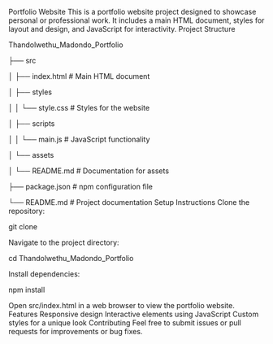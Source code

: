 Portfolio Website
This is a portfolio website project designed to showcase personal or professional work. It includes a main HTML document, styles for layout and design, and JavaScript for interactivity.
Project Structure

Thandolwethu_Madondo_Portfolio

├── src

│   ├── index.html        # Main HTML document

│   ├── styles

│   │   └── style.css     # Styles for the website

│   ├── scripts

│   │   └── main.js       # JavaScript functionality

│   └── assets

│       └── README.md     # Documentation for assets

├── package.json          # npm configuration file

└── README.md             # Project documentation
Setup Instructions
Clone the repository:

git clone <repository-url>

Navigate to the project directory:

cd Thandolwethu_Madondo_Portfolio

Install dependencies:

npm install

Open src/index.html in a web browser to view the portfolio website.
Features
Responsive design
Interactive elements using JavaScript
Custom styles for a unique look
Contributing
Feel free to submit issues or pull requests for improvements or bug fixes.

